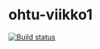 # ohtu-viikko1

[![Build status](https://travis-ci.org/veituomi/ohtu-viikko1.svg?branch=master)](https://travis-ci.org/veituomi/ohtu-viikko1)
